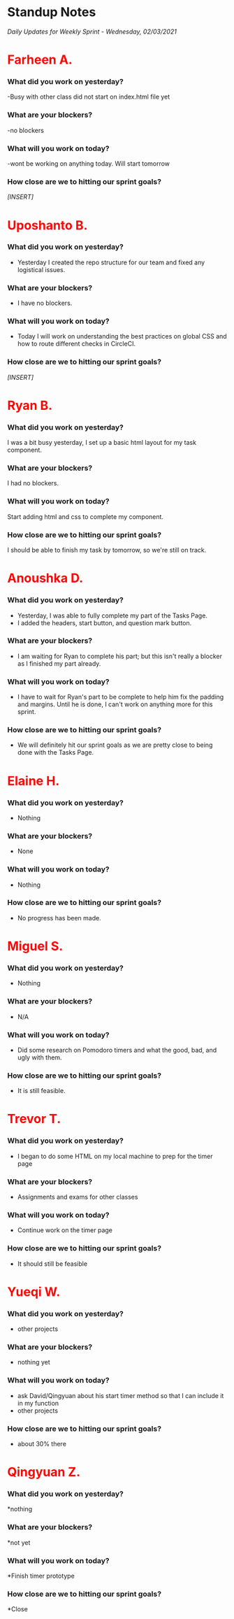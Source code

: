 # Standup Notes
*Daily Updates for Weekly Sprint - Wednesday, 02/03/2021*

<h1><span style="color: red;">Farheen A.</span></h1>

### What did you work on yesterday?
-Busy with other class did not start on index.html file yet

### What are your blockers?
-no blockers

### What will you work on today?
-wont be working on anything today. Will start tomorrow

### How close are we to hitting our sprint goals?
*[INSERT]*

<h1><span style="color: red;">Uposhanto B.</span></h1>

### What did you work on yesterday?
- Yesterday I created the repo structure for our team and fixed any logistical issues.

### What are your blockers?
- I have no blockers.

### What will you work on today?
- Today I will work on understanding the best practices on global CSS and how to route different checks in CircleCI.


### How close are we to hitting our sprint goals?
*[INSERT]*

<h1><span style="color: red;">Ryan B.</span></h1>

### What did you work on yesterday?
I was a bit busy yesterday, I set up a basic html layout for my task component.

### What are your blockers?
I had no blockers.

### What will you work on today?
Start adding html and css to complete my component.

### How close are we to hitting our sprint goals?
I should be able to finish my task by tomorrow, so we're still on track.

<h1><span style="color: red;">Anoushka D.</span></h1>

### What did you work on yesterday?
- Yesterday, I was able to fully complete my part of the Tasks Page.
- I added the headers, start button, and question mark button.

### What are your blockers?
- I am waiting for Ryan to complete his part; but this isn't really a blocker as I finished my part already.

### What will you work on today?
- I have to wait for Ryan's part to be complete to help him fix the padding and margins. Until he is done, I can't work on anything more for this sprint.

### How close are we to hitting our sprint goals?
- We will definitely hit our sprint goals as we are pretty close to being done with the Tasks Page.

<h1><span style="color: red;">Elaine H.</span></h1>

### What did you work on yesterday?
- Nothing

### What are your blockers?
- None 

### What will you work on today?
- Nothing

### How close are we to hitting our sprint goals?
- No progress has been made. 

<h1><span style="color: red;">Miguel S.</span></h1>

### What did you work on yesterday?
- Nothing

### What are your blockers?
- N/A

### What will you work on today?
- Did some research on Pomodoro timers and what the good, bad, and ugly with them.

### How close are we to hitting our sprint goals?
- It is still feasible.

<h1><span style="color: red;">Trevor T.</span></h1>

### What did you work on yesterday?
- I began to do some HTML on my local machine to prep for the timer page

### What are your blockers?
- Assignments and exams for other classes

### What will you work on today?
- Continue work on the timer page

### How close are we to hitting our sprint goals?
- It should still be feasible

<h1><span style="color: red;">Yueqi W.</span></h1>

### What did you work on yesterday?
- other projects

### What are your blockers?
- nothing yet

### What will you work on today?
- ask David/Qingyuan about his start timer method so that I can include it in my function
- other projects

### How close are we to hitting our sprint goals?
- about 30% there

<h1><span style="color: red;">Qingyuan Z.</span></h1>

### What did you work on yesterday?
*nothing

### What are your blockers?
*not yet

### What will you work on today?
*Finish timer prototype

### How close are we to hitting our sprint goals?
*Close
